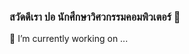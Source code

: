 ### สวัดดีเรา ปอ นักศึกษาวิศวกรรมคอมพิวเตอร์ 👋

🔭 I’m currently working on ...
<!--
**Chayathon001/Chayathon001** is a ✨ _special_ ✨ repository because its `README.md` (this file) appears on your GitHub profile.

Here are some ideas to get you started:

- 🔭 I’m currently working on ...
- 🌱 I’m currently learning ...
- 👯 I’m looking to collaborate on ...
- 🤔 I’m looking for help with ...
- 💬 Ask me about ...
- 📫 How to reach me: ...
- 😄 Pronouns: ...
- ⚡ Fun fact: ...
-->
